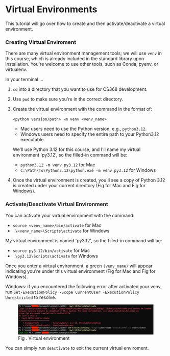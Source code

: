 # Virtual Environments

This tutorial will go over how to create and then activate/deactivate a virtual environment.

### Creating Virtual Enviroment
There are many virtual environment management tools; we will use `venv` in this course, which is already included in the standard library upon installation. You're welcome to use other tools, such as Conda, pyenv, or virtualenv.

In your terminal ...

1. `cd` into a directory that you want to use for CS368 development.

2. Use `pwd` to make sure you're in the correct directory.

3. Create the virtual environment with the command in the format of: 

    ```<python version/path> -m venv <venv_name>``` 

    * Mac users need to use the Python version, e.g., `python3.12`.
    * Windows users need to specify the entire path to your Python3.12 executable. 

    We'll use Python 3.12 for this course, and I'll name my virtual environment 'py3.12', so the filled-in command will be:

    * `python3.12 -m venv py3.12` for Mac
    * `C:\Path\To\Python3.12\python.exe -m venv py3.12` for Windows

4. Once the virtual environment is created, you'll see a copy of Python 3.12 is created under your current directory (Fig for Mac and Fig for Windows). 

### Activate/Deactivate Virtual Environment
You can activate your virtual environment with the command:
* ```source <venv_name>/bin/activate``` for Mac
* ```.\<venv_name>\Scripts\activate``` for Windows

My virtual environment is named 'py3.12', so the filled-in command will be:
* ```source py3.12/bin/activate``` for Mac
* ```.\py3.12\Scripts\activate``` for Windows

Once you enter a virtual environment, a green `(venv_name)` will appear indicating you're under this virtual environment (Fig for Mac and Fig for Windows).

Windows: if you encountered the following error after activated your venv, run `Set-ExecutionPolicy -Scope CurrentUser -ExecutionPolicy Unrestricted` to resolve.

<figure>
  <img src="windows-installation-images/venv.png" alt="Python 3.12 executable" width="500">
  <figcaption>Fig . Virtual environment</figcaption>
</figure>

You can simply run `deactivate` to exit the current virtual enviroment.